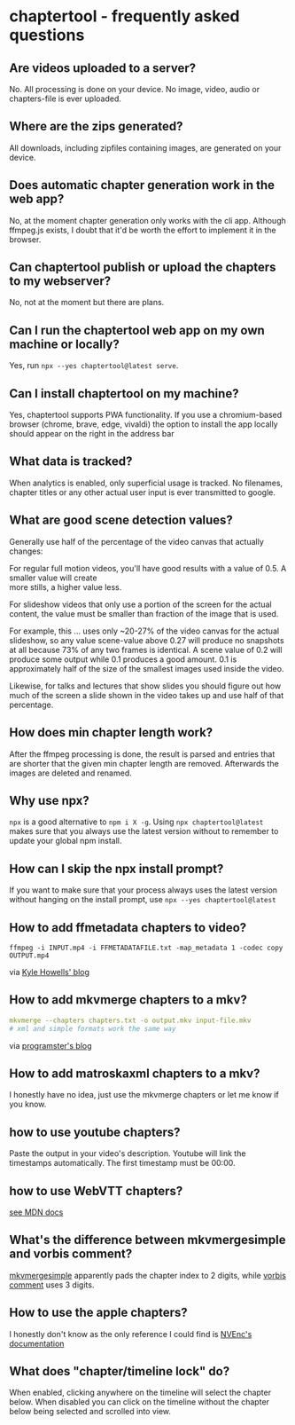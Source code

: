 # chaptertool - frequently asked questions

## Are videos uploaded to a server?
No. All processing is done on your device. No image, video, audio or chapters-file is ever uploaded. 

## Where are the zips generated?
All downloads, including zipfiles containing images, are generated on your device.

## Does automatic chapter generation work in the web app?
No, at the moment chapter generation only works with the cli app. Although ffmpeg.js exists, I doubt that it'd be 
worth the effort to implement it in the browser.

## Can chaptertool publish or upload the chapters to my webserver?
No, not at the moment but there are plans.

## Can I run the chaptertool web app on my own machine or locally?
Yes, run `npx --yes chaptertool@latest serve`.

## Can I install chaptertool on my machine?
Yes, chaptertool supports PWA functionality. If you use a chromium-based browser (chrome, brave, edge, vivaldi)
the option to install the app locally should appear on the right in the address bar

## What data is tracked?
When analytics is enabled, only superficial usage is tracked. No filenames, chapter titles or any other
actual user input is ever transmitted to google.

## What are good scene detection values?
Generally use half of the percentage of the video canvas that actually changes: 

For regular full motion videos, you'll have good results with a value of 0.5. A smaller value will create  
more stills, a higher value less.

For slideshow videos that only use a portion of the screen for the actual content, the value must be smaller
than fraction of the image that is used. 

For example, this ... uses only ~20-27% of the video canvas for the actual slideshow, so any value scene-value
above 0.27 will produce no snapshots at all because 73% of any two frames is identical. A scene value of 0.2 will
produce some output while 0.1 produces a good amount. 0.1 is approximately half of the size of the smallest
images used inside the video.

Likewise, for talks and lectures that show slides you should figure out how much of the 
screen a slide shown in the video takes up and use half of that percentage.

## How does min chapter length work?
After the ffmpeg processing is done, the result is parsed and entries that are shorter that the given min
chapter length are removed. Afterwards the images are deleted and renamed.

## Why use npx?
`npx` is a good alternative to `npm i X -g`. Using `npx chaptertool@latest` makes sure that you always use
the latest version without to remember to update your global npm install. 

## How can I skip the npx install prompt?
If you want to make sure that your process always uses the latest version without hanging on the install prompt, use
`npx --yes chaptertool@latest`

## How to add ffmetadata chapters to video?
```shell
ffmpeg -i INPUT.mp4 -i FFMETADATAFILE.txt -map_metadata 1 -codec copy OUTPUT.mp4
```
via [Kyle Howells' blog](https://ikyle.me/blog/2020/add-mp4-chapters-ffmpeg)

## How to add mkvmerge chapters to a mkv?
```yaml
mkvmerge --chapters chapters.txt -o output.mkv input-file.mkv
# xml and simple formats work the same way
```
via [programster's blog](https://blog.programster.org/add-chapters-to-mkv-file)

## How to add matroskaxml chapters to a mkv?
I honestly have no idea, just use the mkvmerge chapters or let me know if you know.

## how to use youtube chapters?
Paste the output in your video's description. Youtube will link the timestamps automatically. The first timestamp must 
be 00:00.

## how to use WebVTT chapters?
[see MDN docs](https://developer.mozilla.org/en-US/docs/Web/API/WebVTT_API)

## What's the difference between mkvmergesimple and vorbis comment?
[mkvmergesimple](https://savvyadmin.com/adding-chapters-to-videos-using-mkv-containers/#:~:text=chapter.txt.-,CHAPTER01,-%3D00%3A00%3A00.000) apparently pads the chapter index to 2 digits, while [vorbis comment](https://wiki.xiph.org/Chapter_Extension#:~:text=two%20sequential%20chapters%3A-,CHAPTER001,-%3D00%3A00%3A00.000) uses 3 digits.

## How to use the apple chapters?
I honestly don't know as the only reference I could find is [NVEnc's documentation](https://github.com/rigaya/NVEnc/blob/master/NVEncC_Options.en.md#--chapter-string:~:text=CHAPTER03NAME%3Dchapter%2D3-,apple%20format,-(should%20be%20in))

## What does "chapter/timeline lock" do?
When enabled, clicking anywhere on the timeline will select the chapter below. When disabled you can click on the timeline without the chapter below being selected and scrolled into view.